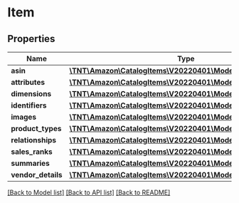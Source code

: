 # Item

## Properties
Name | Type | Description | Notes
------------ | ------------- | ------------- | -------------
**asin** | [**\TNT\Amazon\CatalogItems\V20220401\Model\ItemAsin**](ItemAsin.md) |  | 
**attributes** | [**\TNT\Amazon\CatalogItems\V20220401\Model\ItemAttributes**](ItemAttributes.md) |  | [optional] 
**dimensions** | [**\TNT\Amazon\CatalogItems\V20220401\Model\ItemDimensions**](ItemDimensions.md) |  | [optional] 
**identifiers** | [**\TNT\Amazon\CatalogItems\V20220401\Model\ItemIdentifiers**](ItemIdentifiers.md) |  | [optional] 
**images** | [**\TNT\Amazon\CatalogItems\V20220401\Model\ItemImages**](ItemImages.md) |  | [optional] 
**product_types** | [**\TNT\Amazon\CatalogItems\V20220401\Model\ItemProductTypes**](ItemProductTypes.md) |  | [optional] 
**relationships** | [**\TNT\Amazon\CatalogItems\V20220401\Model\ItemRelationships**](ItemRelationships.md) |  | [optional] 
**sales_ranks** | [**\TNT\Amazon\CatalogItems\V20220401\Model\ItemSalesRanks**](ItemSalesRanks.md) |  | [optional] 
**summaries** | [**\TNT\Amazon\CatalogItems\V20220401\Model\ItemSummaries**](ItemSummaries.md) |  | [optional] 
**vendor_details** | [**\TNT\Amazon\CatalogItems\V20220401\Model\ItemVendorDetails**](ItemVendorDetails.md) |  | [optional] 

[[Back to Model list]](../README.md#documentation-for-models) [[Back to API list]](../README.md#documentation-for-api-endpoints) [[Back to README]](../README.md)


